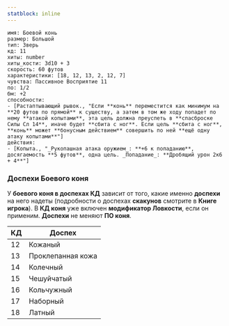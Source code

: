 ```yaml
---
statblock: inline
---
```

```statblock
имя: Боевой конь
размер: Большой
тип: Зверь
кд: 11
хиты: number
хиты_кости: 3d10 + 3
скорость: 60 футов
характеристики: [18, 12, 13, 2, 12, 7]
чувства: Пассивное Восприятие 11
по: 1/2
бм: +2
способности:
- [Растаптывающий рывок., "Если **конь** переместится как минимум на **20 футов по прямой** к существу, а затем в том же ходу попадет по нему **атакой копытами**, эта цель должна преуспеть в **спасброске Силы Сл 14**, иначе будет **сбита с ног**. Если цель **сбита с ног**, **конь** может **бонусным действием** совершить по ней **ещё одну атаку копытами**"]
действия:
- [Копыта., "_Рукопашная атака оружием_: **+6 к попаданию**, досягаемость **5 футов**, одна цель. _Попадание_: **Дробящий урон 2к6 + 4**"]
```
### Доспехи Боевого коня

У **боевого коня в доспехах КД** зависит от того, какие именно **доспехи** на него надеты (подробности о доспехах **скакунов** смотрите в **Книге игрока**). В **КД коня** уже включен **модификатор Ловкости**, если он применим. **Доспехи** не меняют **ПО коня**.

| КД  | Доспех            |
| --- | ----------------- |
| 12  | Кожаный           |
| 13  | Проклепанная кожа |
| 14  | Колечный          |
| 15  | Чешуйчатый        |
| 16  | Кольчужный        |
| 17  | Наборный          |
| 18  | Латный            |